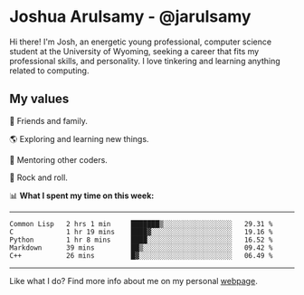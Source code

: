 # Joshua Arulsamy - @jarulsamy

Hi there! I'm Josh, an energetic young professional, computer science student at the University of Wyoming, seeking a career that fits my professional skills, and personality. I love tinkering and learning anything related to computing.

## My values

:yellow_heart: Friends and family.

:earth_americas: Exploring and learning new things.

:book: Mentoring other coders.

:guitar: Rock and roll.

:bar_chart: **What I spent my time on this week:**

------
<!--START_SECTION:waka-->
```text
Common Lisp   2 hrs 1 min     ███████▒░░░░░░░░░░░░░░░░░   29.31 % 
C             1 hr 19 mins    ████▓░░░░░░░░░░░░░░░░░░░░   19.16 % 
Python        1 hr 8 mins     ████░░░░░░░░░░░░░░░░░░░░░   16.52 % 
Markdown      39 mins         ██▒░░░░░░░░░░░░░░░░░░░░░░   09.42 % 
C++           26 mins         █▓░░░░░░░░░░░░░░░░░░░░░░░   06.49 % 
```
<!--END_SECTION:waka-->
------

Like what I do? Find more info about me on my personal [webpage](https://arulsamy.me).
